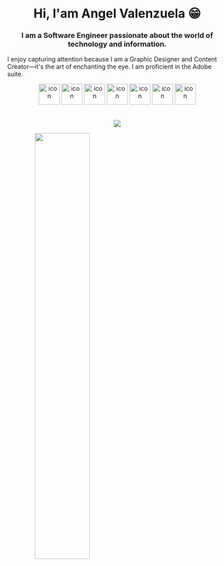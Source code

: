 <h1 align="center">Hi, I'am Angel Valenzuela 😁</h1>
<h3 align="center">I am a Software Engineer passionate about the world of technology and information.</h3>

I enjoy capturing attention because I am a Graphic Designer and Content Creator—it's the art of enchanting the eye. I am proficient in the Adobe suite.



<p></p>

<div align="center">
    <img src="https://techstack-generator.vercel.app/js-icon.svg" alt="icon" width="48" style="width: 48px; height: 48px; margin-right: 0px; margin-bottom: 21px;" />
    <img src="https://techstack-generator.vercel.app/ts-icon.svg" alt="icon" width="48" style="width: 48px; height: 48px; margin-right: 0px; margin-bottom: 21px;" />
    <img src="https://techstack-generator.vercel.app/react-icon.svg" alt="icon" width="48" style="width: 48px; height: 48px; margin-right: 0px; margin-bottom: 21px;"/>
    <img src="https://techstack-generator.vercel.app/python-icon.svg" alt="icon" width="48" style="width: 48px; height: 48px; margin-right: 0px; margin-bottom: 21px;" />
    <img src="https://techstack-generator.vercel.app/mysql-icon.svg" alt="icon" width="48" style="width: 48px; height: 48px; margin-right: 0px; margin-bottom: 21px;" />
    <img src="https://techstack-generator.vercel.app/restapi-icon.svg" alt="icon" width="48" style="width: 48px; height: 48px; margin-right: 0px; margin-bottom: 21px;" />
    <img src="https://techstack-generator.vercel.app/java-icon.svg" alt="icon" width="48" style="width: 48px; height: 48px; margin-right: 0px; margin-bottom: 0px;" />
</div>

<p></p>

<div align="center">
  <img src="https://github-profile-trophy.vercel.app/?username=AngelCeoefeika&theme=dark_lover" />
</div>

<p></p>

<a align="center" href="https://github.com/AngelCeoefeika/github-readme-stats">
  <img height="50%" align="center" src="https://github-readme-stats.vercel.app/api/top-langs/?username=AngelCeoefeika&langs_count=20&theme=darcula&hide_border=true&hide=issues,contribs&layout=compact&bg_color=00000000" />
</a>

<!--
**AngelCeoefeika/AngelCeoefeika** is a ✨ _special_ ✨ repository because its `README.md` (this file) appears on your GitHub profile.

Here are some ideas to get you started:

- 🔭 I’m currently working on ...
- 🌱 I’m currently learning ...
- 👯 I’m looking to collaborate on ...
- 🤔 I’m looking for help with ...
- 💬 Ask me about ...
- 📫 How to reach me: ...
- 😄 Pronouns: ...
- ⚡ Fun fact: ...
-->
